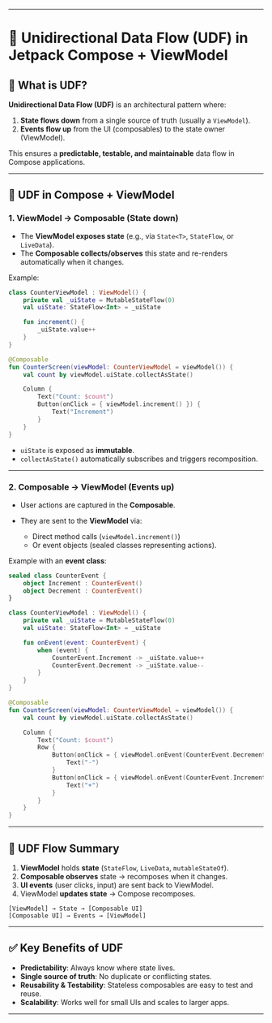 
---

# 🔄 Unidirectional Data Flow (UDF) in Jetpack Compose + ViewModel

## 📌 What is UDF?

**Unidirectional Data Flow (UDF)** is an architectural pattern where:

1. **State flows down** from a single source of truth (usually a `ViewModel`).
2. **Events flow up** from the UI (composables) to the state owner (ViewModel).

This ensures a **predictable, testable, and maintainable** data flow in Compose applications.

---

## 🧩 UDF in Compose + ViewModel

### 1. **ViewModel → Composable (State down)**

* The **ViewModel exposes state** (e.g., via `State<T>`, `StateFlow`, or `LiveData`).
* The **Composable collects/observes** this state and re-renders automatically when it changes.

Example:

```kotlin
class CounterViewModel : ViewModel() {
    private val _uiState = MutableStateFlow(0)
    val uiState: StateFlow<Int> = _uiState

    fun increment() {
        _uiState.value++
    }
}
```

```kotlin
@Composable
fun CounterScreen(viewModel: CounterViewModel = viewModel()) {
    val count by viewModel.uiState.collectAsState()

    Column {
        Text("Count: $count")
        Button(onClick = { viewModel.increment() }) {
            Text("Increment")
        }
    }
}
```

* `uiState` is exposed as **immutable**.
* `collectAsState()` automatically subscribes and triggers recomposition.

---

### 2. **Composable → ViewModel (Events up)**

* User actions are captured in the **Composable**.
* They are sent to the **ViewModel** via:

  * Direct method calls (`viewModel.increment()`)
  * Or event objects (sealed classes representing actions).

Example with an **event class**:

```kotlin
sealed class CounterEvent {
    object Increment : CounterEvent()
    object Decrement : CounterEvent()
}

class CounterViewModel : ViewModel() {
    private val _uiState = MutableStateFlow(0)
    val uiState: StateFlow<Int> = _uiState

    fun onEvent(event: CounterEvent) {
        when (event) {
            CounterEvent.Increment -> _uiState.value++
            CounterEvent.Decrement -> _uiState.value--
        }
    }
}
```

```kotlin
@Composable
fun CounterScreen(viewModel: CounterViewModel = viewModel()) {
    val count by viewModel.uiState.collectAsState()

    Column {
        Text("Count: $count")
        Row {
            Button(onClick = { viewModel.onEvent(CounterEvent.Decrement) }) {
                Text("-")
            }
            Button(onClick = { viewModel.onEvent(CounterEvent.Increment) }) {
                Text("+")
            }
        }
    }
}
```

---

## 🔄 UDF Flow Summary

1. **ViewModel** holds **state** (`StateFlow`, `LiveData`, `mutableStateOf`).
2. **Composable observes** state → recomposes when it changes.
3. **UI events** (user clicks, input) are sent back to ViewModel.
4. ViewModel **updates state** → Compose recomposes.

```
[ViewModel] → State → [Composable UI]
[Composable UI] → Events → [ViewModel]
```

---

## ✅ Key Benefits of UDF

* **Predictability**: Always know where state lives.
* **Single source of truth**: No duplicate or conflicting states.
* **Reusability & Testability**: Stateless composables are easy to test and reuse.
* **Scalability**: Works well for small UIs and scales to larger apps.

---

